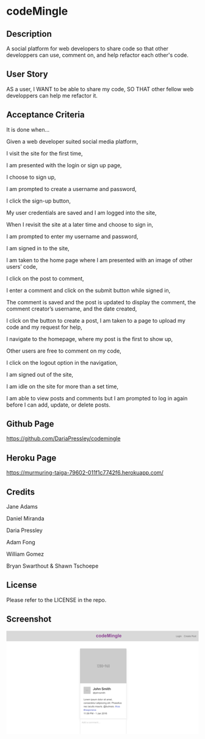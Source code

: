 # codeMingle

## Description

A social platform for web developers to share code so that other developpers can use, comment on, and help refactor each other's code.

## User Story

AS a user,
I WANT to be able to share my code, 
SO THAT other fellow web developpers can help me refactor it.

## Acceptance Criteria

It is done when...

Given a web developer suited social media platform,

I visit the site for the first time,

I am presented with the login or sign up page,

I choose to sign up,

I am prompted to create a username and password, 

I click the sign-up button,

My user credentials are saved and I am logged into the site,

When I revisit the site at a later time and choose to sign in,

I am prompted to enter my username and password,

I am signed in to the site,

I am taken to the home page where I am presented with an image of other users’ code,

I click on the post to comment,

I enter a comment and click on the submit button while signed in,

The comment is saved and the post is updated to display the comment, the comment creator’s username, and the date created,

I click on the button to create a post, I am taken to a page to upload my code and my request for help,

I navigate to the homepage, where my post is the first to show up,

Other users are free to comment on my code,

I click on the logout option in the navigation,

I am signed out of the site,

I am idle on the site for more than a set time,

I am able to view posts and comments but I am prompted to log in again before I can add, update, or delete posts.


## Github Page

https://github.com/DariaPressley/codemingle

## Heroku Page

https://murmuring-taiga-79602-011f1c7742f6.herokuapp.com/

## Credits

Jane Adams

Daniel Miranda

Daria Pressley

Adam Fong

William Gomez


Bryan Swarthout &
Shawn Tschoepe

## License

Please refer to the LICENSE in the repo.

## Screenshot

![Alt text](images/codemingle_screenshot.png)